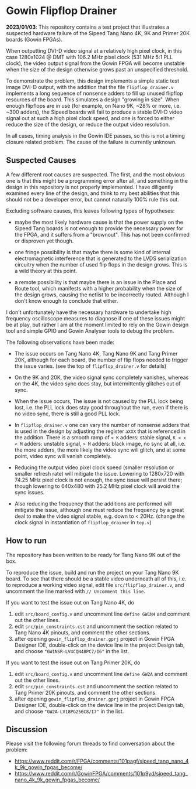 # Gowin Flipflop Drainer

**2023/01/03**: This repository contains a test project that illustrates a suspected hardware failure of the Sipeed Tang Nano 4K, 9K and Primer 20K boards (Gowin FPGAs).

When outputting DVI-D video signal at a relatively high pixel clock, in this case 1280x1024 @ DMT with 106.2 MHz pixel clock (531 MHz 5:1 PLL clock), the video output signal from the Gowin FPGA will become unstable when the size of the design otherwise grows past an unspecified threshold.

To demonstrate the problem, this design implements a simple static test image DVI-D output, with the addition that the file `flipflop_drainer.v` implements a long sequence of nonsense adders to fill up unused flipflop resources of the board. This simulates a design "growing in size". When enough flipflops are in use (for example, on Nano 9K, ~28% or more, i.e. ~300 adders), the Sipeed boards will fail to produce a stable DVI-D video signal out at such a high pixel clock speed, and one is forced to either reduce the size of the design, or reduce the output video resolution.

In all cases, timing analysis in the Gowin IDE passes, so this is not a timing closure related problem. The cause of the failure is currently unknown.

## Suspected Causes

A few different root causes are suspected. The first, and the most obvious one is that this might be a programming error after all, and something in the design in this repository is not properly implemented. I have diligently examined every line of the design, and think to my best abilities that this should not be a developer error, but cannot naturally 100% rule this out.

Excluding software causes, this leaves following types of hypotheses:

- maybe the most likely hardware cause is that the power supply on the Sipeed Tang boards is not enough to provide the necessary power for the FPGA, and it suffers from a "brownout". This has not been confirmed or disproven yet though.

- one fringe possibility is that maybe there is some kind of internal electromagnetic interference that is generated to the LVDS serialization circuitry when the number of used flip flops in the design grows. This is a wild theory at this point.

- a remote possibility is that maybe there is an issue in the Place and Route tool, which manifests with a higher probability when the size of the design grows, causing the netlist to be incorrectly routed. Although I don't know enough to conclude that either.

I don't unfortunately have the necessary hardware to undertake high frequency oscilloscope measures to diagnose if one of these issues might be at play, but rather I am at the moment limited to rely on the Gowin design tool and simple GPIO and Gowin Analyser tools to debug the problem.

The following observations have been made:

- The issue occurs on Tang Nano 4K, Tang Nano 9K and Tang Primer 20K, although for each board, the number of flip flops needed to trigger the issue varies. (see the top of `flipflop_drainer.v` for details)

- On the 9K and 20K, the video signal sync completely vanishes, whereas on the 4K, the video sync does stay, but intermittently glitches out of sync.

- When the issue occurs, The issue is not caused by the PLL lock being lost, i.e. the PLL lock does stay good throughout the run, even if there is no video sync, there is still a good PLL lock.

- In `flipflop_drainer.v` one can vary the number of nonsense adders that is used in the design by adjusting the register `aXXX` that is referenced in the addition. There is a smooth ramp of `< K` adders: stable signal, `K < x < M` adders: unstable signal, `> M` adders: black image, no sync at all, i.e. the more adders, the more likely the video sync will glitch, and at some point, video sync will vanish completely.

- Reducing the output video pixel clock speed (smaller resolution or smaller refresh rate) will mitigate the issue. Lowering to 1280x720 with 74.25 MHz pixel clock is not enough, the sync issue will persist there; though lowering to 640x480 with 25.2 MHz pixel clock will avoid the sync issues.

- Also reducing the frequency that the additions are performed will mitigate the issue, although one must reduce the frequency by a great deal to make the video signal stable, e.g. down to < 20Hz. (change the clock signal in instantiation of `flipflop_drainer` in `top.v`)

## How to run

The repository has been written to be ready for Tang Nano 9K out of the box.

To reproduce the issue, build and run the project on your Tang Nano 9K board. To see that there should be a stable video underneath all of this, i.e. to reproduce a working video signal, edit file `src/flipflop_drainer.v`, and uncomment the line marked with `// Uncomment this line`.

If you want to test the issue out on Tang Nano 4K, do
1. edit `src/board_config.v` and uncomment line `define GW1N4` and comment out the other lines.
2. edit `src/pin_constraints.cst` and uncomment the section related to Tang Nano 4K pinouts, and comment the other sections.
3. after opening `gowin_flipflop_drainer.gprj` project in Gowin FPGA Designer IDE, double-click on the device line in the project Design tab, and choose `"GW1NSR-LV4CQN48PC7/I6"` in the list.

If you want to test the issue out on Tang Primer 20K, do
1. edit `src/board_config.v` and uncomment line `define GW2A` and comment out the other lines.
2. edit `src/pin_constraints.cst` and uncomment the section related to Tang Primer 20K pinouts, and comment the other sections.
3. after opening `gowin_flipflop_drainer.gprj` project in Gowin FPGA Designer IDE, double-click on the device line in the project Design tab, and choose `"GW2A-LV18PG256C8/I7"` in the list.

## Discussion

Please visit the following forum threads to find conversation about the problem:
 - https://www.reddit.com/r/FPGA/comments/101pagf/sipeed_tang_nano_4k_9k_gowin_fpgas_become/
 - https://www.reddit.com/r/GowinFPGA/comments/101p9yd/sipeed_tang_nano_4k_9k_gowin_fpgas_become/
